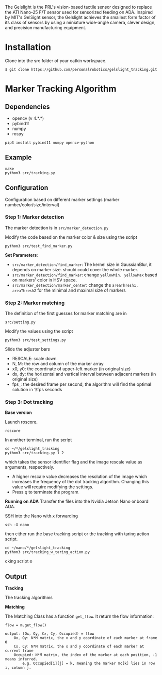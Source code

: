 The Gelslight is the PRL's vision-based tactile sensor designed to replace the ATI Nano-25 F/T sensor used for sensorized feeding on ADA. Inspired by MIT's GelSight sensor, the Gelslight achieves the smallest form factor of its class of sensors by using a miniature wide-angle camera, clever design, and precision manufacturing equipment. 

# Installation
Clone into the src folder of your catkin workspace. 
```shell
$ git clone https://github.com/personalrobotics/gelslight_tracking.git
```

# Marker Tracking Algorithm

## Dependencies

* opencv (v 4.\*.\*)
* pybind11
* numpy
* rospy

```
pip3 install pybind11 numpy opencv-python
```

## Example

```
make
python3 src/tracking.py
```
## Configuration

Configuration based on different marker settings (marker number/color/size/interval)


### Step 1: Marker detection

The marker detection is in	`src/marker_detection.py`

Modify the code based on the marker color & size using the script

```
python3 src/test_find_marker.py
```

**Set Parameters**:

* `src/marker_detection/find_marker`: The kernel size in GaussianBlur, it depends on marker size. should could cover the whole marker.
* `src/marker_detection/find_marker`: change `yellowMin, yellowMax` based on markers' color in HSV space.
* `src/marker_detection/marker_center`: change the `areaThresh1, areaThresh2` for the minimal and maximal size of markers



### Step 2: Marker matching

The definition of the first guesses for marker matching are in

`src/setting.py`

Modify the values using the script
```
python3 src/test_settings.py
```
Slide the adjuster bars 

* RESCALE: scale down
* N, M: the row and column of the marker array
* x0, y0: the coordinate of upper-left marker (in original size)
* dx, dy: the horizontal and vertical interval between adjacent markers (in original size)
* fps_: the desired frame per second, the algorithm will find the optimal solution in 1/fps seconds

### Step 3: Dot tracking
**Base version**

Launch roscore.
```
roscore
```

In another terminal, run the script
```
cd ~/*/gelslight_tracking
python3 src/tracking.py 1 2
```

which takes the sensor identifier flag and the image rescale value as arguments, respectively. 

* A higher rescale value decreases the resolution of the image which increases the frequency of the dot tracking algorithm. Changing this value will require modifying the settings.
* Press *q* to terminate the program.

**Running on ADA**
Transfer the files into the Nvidia Jetson Nano onboard ADA.

SSH into the Nano with x forwarding
```
ssh -X nano
```
then either run the base tracking script or the tracking with taring action script.
```
cd ~/nano/*/gelslight_tracking
python3 src/tracking_w_taring_action.py
```
cking script o
## Output

**Tracking**

The tracking algorithms 

**Matching**

The Matching Class has a function `get_flow`. It return the flow information:

```
flow = m.get_flow()

output: (Ox, Oy, Cx, Cy, Occupied) = flow
    Ox, Oy: N*M matrix, the x and y coordinate of each marker at frame 0
    Cx, Cy: N*M matrix, the x and y coordinate of each marker at current frame
    Occupied: N*M matrix, the index of the marker at each position, -1 means inferred. 
        e.g. Occupied[i][j] = k, meaning the marker mc[k] lies in row i, column j.
```

